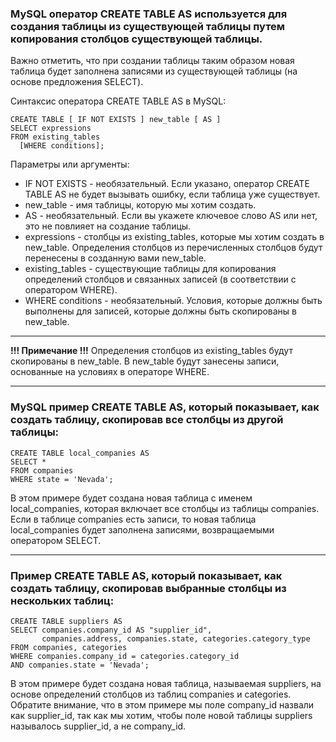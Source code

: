 ### MySQL оператор CREATE TABLE AS используется для создания таблицы из существующей таблицы путем копирования столбцов существующей таблицы.

Важно отметить, что при создании таблицы таким образом новая таблица будет заполнена 
записями из существующей таблицы (на основе предложения SELECT).

Синтаксис оператора CREATE TABLE AS в MySQL:

    CREATE TABLE [ IF NOT EXISTS ] new_table [ AS ]
    SELECT expressions
    FROM existing_tables
      [WHERE conditions];

Параметры или аргументы:
- IF NOT EXISTS - необязательный. Если указано, оператор CREATE TABLE AS не будет вызывать ошибку, если таблица уже существует.
- new_table - имя таблицы, которую мы хотим создать.
- AS - необязательный. Если вы укажете ключевое слово AS или нет, это не повлияет на создание таблицы.
- expressions - столбцы из existing_tables, которые мы хотим создать в new_table. Определения столбцов 
  из перечисленных столбцов будут перенесены в созданную вами new_table.
- existing_tables - существующие таблицы для копирования определений столбцов и связанных записей (в соответствии с оператором WHERE).
- WHERE conditions - необязательный. Условия, которые должны быть выполнены для записей, которые должны быть скопированы в new_table.

---
**!!! Примечание !!!**
Определения столбцов из existing_tables будут скопированы в new_table.
В new_table будут занесены записи, основанные на условиях в операторе WHERE.

---
### MySQL пример CREATE TABLE AS, который показывает, как создать таблицу, скопировав все столбцы из другой таблицы:

    CREATE TABLE local_companies AS 
    SELECT *
    FROM companies
    WHERE state = 'Nevada';

В этом примере будет создана новая таблица с именем local_companies, которая включает все столбцы из таблицы companies.
Если в таблице companies есть записи, то новая таблица local_companies будет заполнена записями, возвращаемыми оператором SELECT.

---
### Пример CREATE TABLE AS, который показывает, как создать таблицу, скопировав выбранные столбцы из нескольких таблиц:

    CREATE TABLE suppliers AS
    SELECT companies.company_id AS "supplier_id", 
           companies.address, companies.state, categories.category_type
    FROM companies, categories
    WHERE companies.company_id = categories.category_id
    AND companies.state = 'Nevada';
  
В этом примере будет создана новая таблица, называемая suppliers, на основе определений столбцов из таблиц 
companies и categories. Обратите внимание, что в этом примере мы поле company_id назвали как supplier_id, 
так как мы хотим, чтобы поле новой таблицы suppliers называлось supplier_id, а не company_id.
